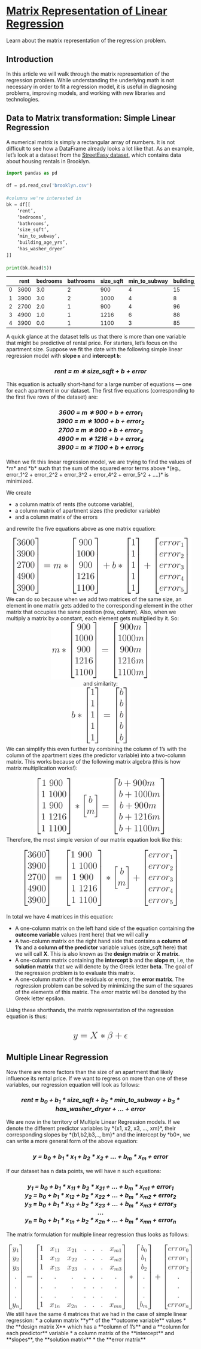 # [Matrix Representation of Linear Regression](https://www.codecademy.com/courses/linear-regression-mssp/articles/matrix-representation-of-linear-regression)

Learn about the matrix representation of the regression problem.

## Introduction

In this article we will walk through the matrix representation of the regression problem. 
While understanding the underlying math is not necessary in order to fit a regression model, 
it is useful in diagnosing problems, improving models, and working with new libraries and technologies.

## Data to Matrix transformation: Simple Linear Regression

A numerical matrix is simply a rectangular array of numbers. 
It is not difficult to see how a DataFrame already looks a lot like that. 
As an example, let’s look at a dataset from the [StreetEasy dataset](https://github.com/Codecademy/datasets/tree/master/streeteasy), 
which contains data about housing rentals in Brooklyn.
```py
import pandas as pd

df = pd.read_csv('brooklyn.csv')

#columns we're interested in
bk = df[[
    ‘rent’, 
    ‘bedrooms’,  
    ‘bathrooms’, 
    ‘size_sqft’, 
    ‘min_to_subway’, 
    ’building_age_yrs’, 
    ‘has_washer_dryer’
]]

print(bk.head(5))
```
|  |	rent |	bedrooms |	bathrooms |	size_sqft |	min_to_subway |	building_age_yrs |	has_washer_dryer |
| --- | --- | --- | --- | --- | --- | --- | --- |
| 0 |	3600 |	3.0 |	2 |	900  |	4 |	15 |	0 |
| 1 |	3900 |	3.0 |	2 |	1000 |	4 |	8  |	0 |
| 2 |	2700 |	2.0 |	1 |	900  |	4 |	96 |	0 |
| 3 |	4900 |	1.0 |	1 |	1216 |	6 |	88 |	0 |
| 4 |	3900 |	0.0 |	1 |	1100 |	3 |	85 |	0 |

A quick glance at the dataset tells us that there is more than one variable that might be predictive of rental price. 
For starters, let’s focus on the apartment size. 
Suppose we fit the date with the following simple linear regression model with **slope `m`** and **intercept `b`**:
<h3 align="center">
    <em>
        rent = m ∗ size_sqft + b + error
    </em>
</h3>
This equation is actually short-hand for a large number of equations — one for each apartment in our dataset. 
The first five equations (corresponding to the first five rows of the dataset) are:
<h3 align="center">
    <em>3600 = m ∗ 900 + b + error<sub>1</sub></em><br />
    <em>3900 = m ∗ 1000 + b + error<sub>2</sub></em><br />
    <em>2700 = m ∗ 900 + b + error<sub>3</sub></em><br />
    <em>4900 = m ∗ 1216 + b + error<sub>4</sub></em><br />
    <em>3900 = m ∗ 1100 + b + error<sub>5</sub></em><br />
</h3>
When we fit this linear regression model, we are trying to find the values of *m* and *b* such that the sum of the squared error terms above 
*(eg., error_1^2 + error_2^2 + error_3^2 + error_4^2 + error_5^2 + ….)* is minimized.  

<p></p>

We create 
* a column matrix of rents (the outcome variable), 
* a column matrix of apartment sizes (the predictor variable) 
* and a column matrix of the errors

and rewrite the five equations above as one matrix equation:
<div align="center">
    <img src="formula/one_matrix_equation.jpg" />
</div>
We can do so because when we add two matrices of the same size, 
an element in one matrix gets added to the corresponding element in the other matrix that occupies the same position (row, column). 
Also, when we multiply a matrix by a constant, each element gets multiplied by it. So:
<div align="center">
    <img src="formula/m_matrix_equation.jpg" />
</div>
<div align="center">
    and similarity:<br />
    <img src="formula/b_matrix_equation.jpg" />
</div>
We can simplify this even further by combining the column of 1’s with the column of the apartment sizes (the predictor variable) into a two-column matrix. 
This works because of the following matrix algebra (this is how matrix multiplication works!):
<div align="center">
    <br />
    <img src="formula/two_column_matrix_equation.jpg" />
</div>
Therefore, the most simple version of our matrix equation look like this:
<div align="center">
    <br />
    <img src="formula/simple_two_column_matrix_equation.jpg" />
</div>

In total we have 4 matrices in this equation:
* A one-column matrix on the left hand side of the equation containing the **outcome variable** values (rent here) that we will call **y**
* A two-column matrix on the right hand side that contains a **column of 1’s** and a **column of the predictor** variable values (size_sqft here) that we will call **X**. This is also known as the **design matrix** or **X matrix**.
* A one-column matrix containing the **intercept b** and the **slope m**, i.e, the **solution matrix** that we will denote by the Greek letter **beta**. The goal of the regression problem is to evaluate this matrix.
* A one-column matrix of the residuals or errors, the **error matrix**. The regression problem can be solved by minimizing the sum of the squares of the elements of this matrix. The error matrix will be denoted by the Greek letter epsilon.

Using these shorthands, the matrix representation of the regression equation is thus:
<div align="center">
    <br />
    <img src="formula/matrix_representation_of_the_regression_equation.jpg" />
</div>

## Multiple Linear Regression

Now there are more factors than the size of an apartment that likely influence its rental price. 
If we want to regress on more than one of these variables, our regression equation will look as follows:
<h3 align="center">
    <em>
        rent = b<sub>0</sub> + b<sub>1</sub> * size_sqft + b<sub>2</sub> * min_to_subway + b<sub>3</sub> * has_washer_dryer + ... + error
    </em>
</h3>
We are now in the territory of Multiple Linear Regression models. 
If we denote the different predictor variables by *{x1, x2, x3, …, xm}*, their corresponding slopes by *{b1,b2,b3,.., bm}* and the intercept by *b0*, 
we can write a more general form of the above equation:
<h3 align="center">
    <em>
        y = b<sub>0</sub> + b<sub>1</sub> * x<sub>1</sub> + b<sub>2</sub> * x<sub>2</sub> + ... + b<sub>m</sub> * x<sub>m</sub> + error
    </em>
</h3>
If our dataset has n data points, we will have n such equations:
<h3 align="center">
    <em>
        y<sub>1</sub> = b<sub>0</sub> + b<sub>1</sub> * x<sub>11</sub> + b<sub>2</sub> * x<sub>21</sub> + ... + b<sub>m</sub> * x<sub>m1</sub> + error<sub>1</sub>
    </em>
    <br />
    <em>
        y<sub>2</sub> = b<sub>0</sub> + b<sub>1</sub> * x<sub>12</sub> + b<sub>2</sub> * x<sub>22</sub> + ... + b<sub>m</sub> * x<sub>m2</sub> + error<sub>2</sub>
    </em>
    <br />
    <em>
        y<sub>3</sub> = b<sub>0</sub> + b<sub>1</sub> * x<sub>13</sub> + b<sub>2</sub> * x<sub>23</sub> + ... + b<sub>m</sub> * x<sub>m3</sub> + error<sub>3</sub>
    </em>
    <br />
        ...
    <br />
    <em>
        y<sub>n</sub> = b<sub>0</sub> + b<sub>1</sub> * x<sub>1n</sub> + b<sub>2</sub> * x<sub>2n</sub> + ... + b<sub>m</sub> * x<sub>mn</sub> + error<sub>n</sub>
    </em>
</h3>
The matrix formulation for multiple linear regression thus looks as follows:
<div align="center">
    <br />
    <img src="formula/matrix_formulation_for_multiple_linear_regression.jpg" />
</div>
We still have the same 4 matrices that we had in the case of simple linear regression:
* a column matrix **y** of the **outcome variable** values
* the **design matrix X** which has a **column of 1’s** and a **column for each predictor** variable
* a column matrix of the **intercept** and **slopes**, the **solution matrix**
* the **error matrix**
























